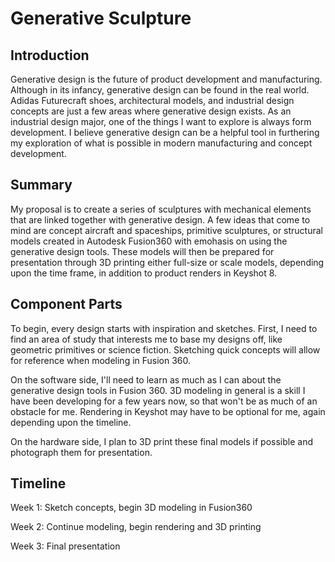 # Generative Sculpture #

## Introduction ##

Generative design is the future of product development and manufacturing. Although in its infancy, generative design can be found in the real world.
Adidas Futurecraft shoes, architectural models, and industrial design concepts are just a few areas where generative design exists. As an industrial
design major, one of the things I want to explore is always form development. I believe generative design can be a helpful tool in furthering my exploration
of what is possible in modern manufacturing and concept development.

## Summary ##

My proposal is to create a series of sculptures with mechanical elements that are linked together with generative design. A few ideas that come to mind are
concept aircraft and spaceships, primitive sculptures, or structural models created in Autodesk Fusion360 with emohasis on using the generative design tools.
These models will then be prepared for presentation through 3D printing either full-size or scale models, depending upon the time frame, in addition to product
renders in Keyshot 8.

## Component Parts ##

To begin, every design starts with inspiration and sketches. First, I need to find an area of study that interests me to base my designs off, like geometric primitives
or science fiction. Sketching quick concepts will allow for reference when modeling in Fusion 360.

On the software side, I'll need to learn as much as I can about the generative design tools in Fusion 360. 3D modeling in general is a skill I have been developing
for a few years now, so that won't be as much of an obstacle for me. Rendering in Keyshot may have to be optional for me, again depending upon the timeline.

On the hardware side, I plan to 3D print these final models if possible and photograph them for presentation.

## Timeline ##

Week 1: Sketch concepts, begin 3D modeling in Fusion360

Week 2: Continue modeling, begin rendering and 3D printing

Week 3: Final presentation
